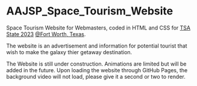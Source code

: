 # AAJSP_Space_Tourism_Website

Space Tourism Website for Webmasters, coded in HTML and CSS for [TSA State 2023](https://www.texastsa.org/competition/general-information/) [@Fort Worth, Texas](https://www.google.com/search?surl=1&q=fort+worth+texas&rlz=1C1GCEA_enUS1020US1020&oq=fort+worth+texas&aqs=chrome..69i57.4478j0j7&sourceid=chrome&ie=UTF-8&safe=active&ssui=on "Fort Worth, Texas").

The website is an advertisement and information for potential tourist that wish to make the galaxy thier getaway destination.

The Website is still under construction. Animations are limited but will be added in the future. Upon loading the website through GitHub Pages, the background video will not load, please give it a second or two to render.
